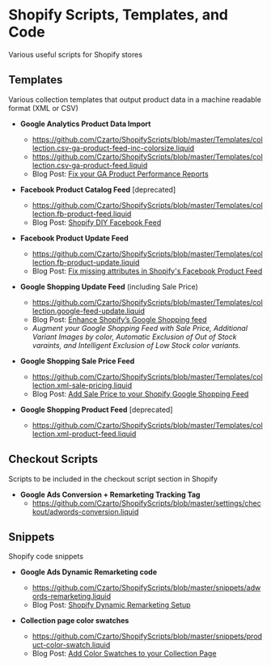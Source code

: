 # Shopify Scripts, Templates, and Code

Various useful scripts for Shopify stores

## Templates
Various collection templates that output product data in a machine readable format (XML or CSV)

- **Google Analytics Product Data Import**
  - https://github.com/Czarto/ShopifyScripts/blob/master/Templates/collection.csv-ga-product-feed-inc-colorsize.liquid
  - https://github.com/Czarto/ShopifyScripts/blob/master/Templates/collection.csv-ga-product-feed.liquid
  - Blog Post: <a href="https://business.czarto.com/2016/07/08/shopify-fix-your-google-analytics-product-performance-reports/">Fix your GA Product Performance Reports</a> 

- **Facebook Product Catalog Feed** [deprecated]
  - https://github.com/Czarto/ShopifyScripts/blob/master/Templates/collection.fb-product-feed.liquid
  - Blog Post: <a href="https://business.czarto.com/2016/11/22/shopify-diy-facebook-product-feed/">Shopify DIY Facebook Feed</a> 

- **Facebook Product Update Feed**
  - https://github.com/Czarto/ShopifyScripts/blob/master/Templates/collection.fb-product-update.liquid
  - Blog Post: <a href="https://business.czarto.com/2019/12/11/update-your-shopify-facebook-product-feed-with-missing-attributes/">Fix missing attributes in Shopify's Facebook Product Feed</a> 

- **Google Shopping Update Feed** (including Sale Price)
  - https://github.com/Czarto/ShopifyScripts/blob/master/Templates/collection.google-feed-update.liquid
  - Blog Post: <a href="https://business.czarto.com/2020/10/14/enhance-shopify-google-shopping/">Enhance Shopify’s Google Shopping feed</a>
  - *Augment your Google Shopping Feed with Sale Price, Additional Variant Images by color, Automatic Exclusion of Out of Stock varaints, and Intelligent Exclusion of Low Stock color variants.*

- **Google Shopping Sale Price Feed**
  - https://github.com/Czarto/ShopifyScripts/blob/master/Templates/collection.xml-sale-pricing.liquid
  - Blog Post: <a href="https://business.czarto.com/2020/08/12/shopify-sale-price-google-shopping/">Add Sale Price to your Shopify Google Shopping Feed</a> 

- **Google Shopping Product Feed** [deprecated]
  - https://github.com/Czarto/ShopifyScripts/blob/master/Templates/collection.xml-product-feed.liquid

## Checkout Scripts
Scripts to be included in the checkout script section in Shopify

- **Google Ads Conversion + Remarketing Tracking Tag**
  - https://github.com/Czarto/ShopifyScripts/blob/master/settings/checkout/adwords-conversion.liquid


## Snippets
Shopify code snippets

- **Google Ads Dynamic Remarketing code**
  - https://github.com/Czarto/ShopifyScripts/blob/master/snippets/adwords-remarketing.liquid
  - Blog Post: <a href="https://business.czarto.com/2017/02/07/shopify-dynamic-remarketing-setup/">Shopify Dynamic Remarketing Setup</a> 

- **Collection page color swatches**
  - https://github.com/Czarto/ShopifyScripts/blob/master/snippets/product-color-swatch.liquid
  - Blog Post: <a href="https://business.czarto.com/2012/03/02/adding-color-swatches-to-your-shopify-collections-page/">Add Color Swatches to your Collection Page</a>
